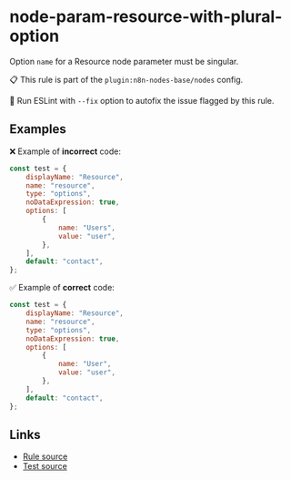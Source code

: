 [//]: # "File generated from a template. Do not edit this file directly."

# node-param-resource-with-plural-option

Option `name` for a Resource node parameter must be singular.

📋 This rule is part of the `plugin:n8n-nodes-base/nodes` config.

🔧 Run ESLint with `--fix` option to autofix the issue flagged by this rule.

## Examples

❌ Example of **incorrect** code:

```js
const test = {
	displayName: "Resource",
	name: "resource",
	type: "options",
	noDataExpression: true,
	options: [
		{
			name: "Users",
			value: "user",
		},
	],
	default: "contact",
};
```

✅ Example of **correct** code:

```js
const test = {
	displayName: "Resource",
	name: "resource",
	type: "options",
	noDataExpression: true,
	options: [
		{
			name: "User",
			value: "user",
		},
	],
	default: "contact",
};
```

## Links

- [Rule source](../../lib/rules/node-param-resource-with-plural-option.ts)
- [Test source](../../tests/node-param-resource-with-plural-option.test.ts)

